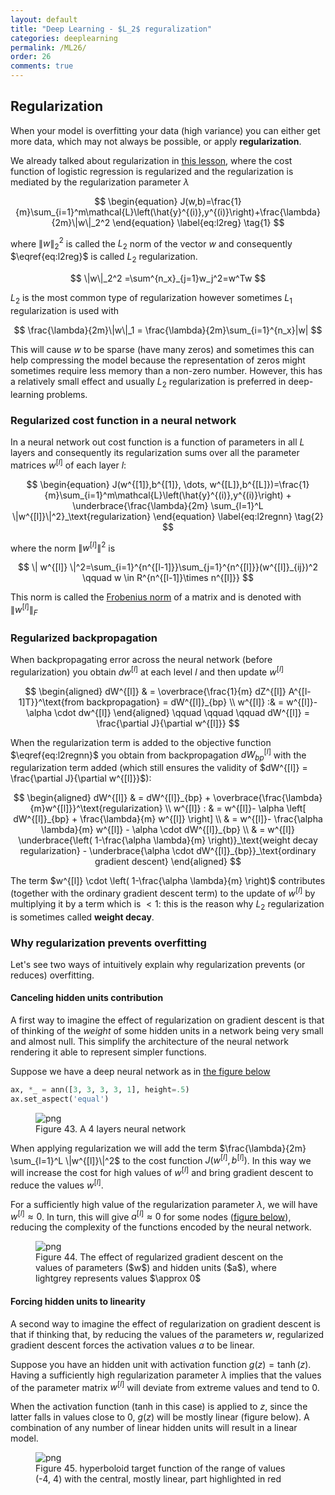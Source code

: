 ```yaml
---
layout: default
title: "Deep Learning - $L_2$ reguralization"
categories: deeplearning
permalink: /ML26/
order: 26
comments: true
---
```


## Regularization
When your model is overfitting your data (high variance) you can either get more data, which may not always be possible, or apply **regularization**.

We already talked about regularization in <a href="ML8">this lesson</a>, where the cost function of logistic regression is regularized and the regularization is mediated by the regularization parameter $\lambda$

$$
\begin{equation}
J(w,b)=\frac{1}{m}\sum_{i=1}^m\mathcal{L}\left(\hat{y}^{(i)},y^{(i)}\right)+\frac{\lambda}{2m}\|w\|_2^2
\end{equation}
\label{eq:l2reg} \tag{1}
$$

where $\|w\|_2^2$ is called the $L_2$ norm of the vector $w$ and consequently $\eqref{eq:l2reg}$ is called $L_2$ regularization.

$$
\|w\|_2^2  =\sum^{n_x}_{j=1}w_j^2=w^Tw
$$

$L_2$ is the most common type of regularization however sometimes $L_1$ regularization is used with

$$
\frac{\lambda}{2m}\|w\|_1 = \frac{\lambda}{2m}\sum_{i=1}^{n_x}|w| 
$$

This will cause $w$ to be sparse (have many zeros) and sometimes this can help compressing the model because the representation of zeros might sometimes require less memory than a non-zero number. However, this has a relatively small effect and usually $L_2$ regularization is preferred in deep-learning problems. 

### Regularized cost function in a neural network
In a neural network out cost function is a function of parameters in all $L$ layers and consequently its regularization sums over all the parameter matrices $w^{[l]}$ of each layer $l$:

$$
\begin{equation}
J(w^{[1]},b^{[1]}, \dots, w^{[L]},b^{[L]})=\frac{1}{m}\sum_{i=1}^m\mathcal{L}\left(\hat{y}^{(i)},y^{(i)}\right) + \underbrace{\frac{\lambda}{2m} \sum_{l=1}^L \|w^{[l]}\|^2}_\text{regularization}
\end{equation}
\label{eq:l2regnn} \tag{2}
$$

where the norm $\| w^{[l]} \|^2$ is

$$
\| w^{[l]} \|^2=\sum_{i=1}^{n^{[l-1]}}\sum_{j=1}^{n^{[l]}}(w^{[l]}_{ij})^2  \qquad w \in R^{n^{[l-1]}\times n^{[l]}}
$$

This norm is called the [Frobenius norm](https://mathworld.wolfram.com/FrobeniusNorm.html#:~:text=The%20Frobenius%20norm%2C%20sometimes%20also,considered%20as%20a%20vector%20norm.) of a matrix and is denoted with $\| w^{[l]} \|_F$

### Regularized backpropagation
When backpropagating error across the neural network (before regularization) you obtain $dw^{[l]}$ at each level $l$ and then update $w^{[l]}$

$$
\begin{aligned}
 dW^{[l]} & = \overbrace{\frac{1}{m} dZ^{[l]} A^{[l-1]T}}^\text{from backpropagation} = dW^{[l]}_{bp} \\ 
 w^{[l]}  :& = w^{[l]}-\alpha \cdot dw^{[l]}
\end{aligned}
\qquad \qquad \qquad dW^{[l]} = \frac{\partial J}{\partial w^{[l]}}
$$



When the regularization term is added to the objective function $\eqref{eq:l2regnn}$ you obtain from backpropagation $dW^{[l]}_{bp}$ with the regularization term added (which still ensures the validity of $dW^{[l]} = \frac{\partial J}{\partial w^{[l]}}$):

$$
\begin{aligned}
dW^{[l]} & = dW^{[l]}_{bp} + \overbrace{\frac{\lambda}{m}w^{[l]}}^\text{regularization} \\
w^{[l]}  : & = w^{[l]}- \alpha \left[ dW^{[l]}_{bp} + \frac{\lambda}{m} w^{[l]} \right] \\
& = w^{[l]}- \frac{\alpha \lambda}{m} w^{[l]} - \alpha \cdot dW^{[l]}_{bp} \\
& = w^{[l]} \underbrace{\left( 1-\frac{\alpha \lambda}{m} \right)}_\text{weight decay regularization} - \underbrace{\alpha \cdot dW^{[l]}_{bp}}_\text{ordinary gradient descent}
\end{aligned}
$$

The term $w^{[l]} \cdot \left( 1-\frac{\alpha \lambda}{m} \right)$ contributes (together with the ordinary gradient descent term) to the update of $w^{[l]}$ by multiplying it by a term which is $< 1$: this is the reason why $L_2$ regularization is sometimes called **weight decay**.

### Why regularization prevents overfitting
Let's see two ways of intuitively explain why regularization prevents (or reduces) overfitting.

#### Canceling hidden units contribution

A first way to imagine the effect of regularization on gradient descent is that of thinking of the *weight* of some hidden units in a network being very small and almost null. This simplify the architecture of the neural network rendering it able to represent simpler functions.

Suppose we have a deep neural network as in <a href="#deepnn">the figure below</a>


```python
ax, *_ = ann([3, 3, 3, 3, 1], height=.5)
ax.set_aspect('equal')
```


    

<figure id="deepnn">
    <img src="{{site.baseurl}}/pages/ML-26-DeepLearningL2Regularization_files/ML-26-DeepLearningL2Regularization_4_0.png" alt="png">
    <figcaption>Figure 43. A 4 layers neural network</figcaption>
</figure>

When applying regularization we will add the term $\frac{\lambda}{2m} \sum_{l=1}^L \|w^{[l]}\|^2$ to the cost function $J(w^{[l]}, b^{[l]})$. In this way we will increase the cost for high values of $w^{[l]}$ and bring gradient descent to reduce the values $w^{[l]}$.

For a sufficiently high value of the regularization parameter $\lambda$, we will have $w^{[l]} \approx 0$. In turn, this will give $a^{[l]} \approx 0$ for some nodes (<a href="#regdeepnn">figure below</a>), reducing the complexity of the functions encoded by the neural network. 


    

<figure id="#regdeepnn">
    <img src="{{site.baseurl}}/pages/ML-26-DeepLearningL2Regularization_files/ML-26-DeepLearningL2Regularization_6_0.png" alt="png">
    <figcaption>Figure 44. The effect of regularized gradient descent on the values of parameters ($w$) and hidden units ($a$), where lightgrey represents values $\approx 0$</figcaption>
</figure>

#### Forcing hidden units to linearity
A second way to imagine the effect of regularization on gradient descent is that if thinking that, by reducing the values of the parameters $w$, regularized gradient descent forces the activation values $a$ to be linear.

Suppose you have an hidden unit with activation function $g(z) = \tanh(z)$. Having a sufficiently high regularization parameter $\lambda$ implies that the values of the parameter matrix $w^{[l]}$ will deviate from extreme values and tend to 0. 

When the activation function (tanh in this case) is applied to $z$, since the latter falls in values close to 0, $g(z)$ will be mostly linear (<a hred="#lintanh">figure below</a>). A combination of any number of linear hidden units will result in a linear model.


    

<figure id="lintanh">
    <img src="{{site.baseurl}}/pages/ML-26-DeepLearningL2Regularization_files/ML-26-DeepLearningL2Regularization_8_0.png" alt="png">
    <figcaption>Figure 45. hyperboloid target function of the range of values (-4, 4) with the central, mostly linear, part highlighted in red</figcaption>
</figure>
